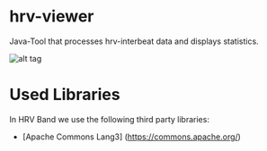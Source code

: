 # hrv-viewer
Java-Tool that processes hrv-interbeat data and displays statistics.

![alt tag](https://cloud.githubusercontent.com/assets/4256715/23339868/6cb294be-fc2b-11e6-9de1-293495fba8c1.png)

# Used Libraries
In HRV Band we use the following third party libraries:
- [Apache Commons Lang3] (https://commons.apache.org/)
